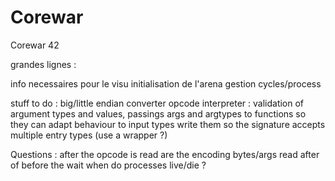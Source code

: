 # Corewar
Corewar 42

grandes lignes :

info necessaires pour le visu
initialisation de l'arena
gestion cycles/process

stuff to do :
big/little endian converter
opcode interpreter :
	validation of argument types and values,
	passings args and argtypes to functions so they can adapt behaviour to input types
	write them so the signature accepts multiple entry types (use a wrapper ?)


Questions :
	after the opcode is read are the encoding bytes/args read after of before the wait
	when do processes live/die ?



